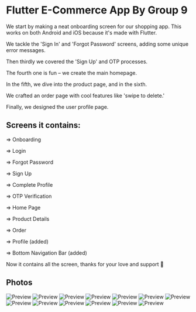 # Flutter E-Commerce App By Group 9

We start by making a neat onboarding screen for our shopping app. This works on both Android and iOS because it's made with Flutter. 

We tackle the 'Sign In' and 'Forgot Password' screens, adding some unique error messages. 

Then thirdly we covered the 'Sign Up' and OTP processes. 

The fourth one is fun – we create the main homepage. 

In the fifth, we dive into the product page, and in the sixth.

We crafted an order page with cool features like 'swipe to delete.' 

Finally, we designed the user profile page.



## Screens it contains:

=> Onboarding

=> Login

=> Forgot Password

=> Sign Up

=> Complete Profile

=> OTP Verification

=> Home Page

=> Product Details

=> Order

=> Profile (added)

=> Bottom Navigation Bar (added)

Now it contains all the screen, thanks for your love and support 🙏 

## Photos
![Preview](/11.png)
![Preview](22.png)
![Preview](221.png)
![Preview](223.png)
![Preview](331.png)
![Preview](332.png)
![Preview](333.png)
![Preview](441.png)
![Preview](551.png)
![Preview](552.png)
![Preview](553.png)
![Preview](661.png)
![Preview](771.png)
